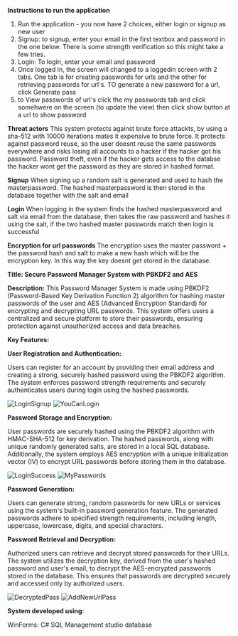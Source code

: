 **Instructions to run the application**
1. Run the application - you now have 2 choices, either login or signup as new user
2. Signup: to signup, enter your email in the first textbox and password in the one below. There is some strength verification so this might take a few tries.
3. Login: To login, enter your email and password
4. Once logged in, the screen will changed to a loggedin screen with 2 tabs. One tab is for creating passwords for urls and the other for retrieving passwords for url's. TO generate a new password for a url, click Generate pass
5. to View passwords of url's click the my passwords tab and click somehwere on the screen (to update the view) then click show button at a url to show password

**Threat actors**
This system protects against brute force attackts, by using a sha-512 with 10000 iterations mates it expensive to brute force. 
It protects against password reuse, so the user doesnt reuse the same passwords everywhere and risks losing all accounts to a hacker if the hacker got his password.
Password theft, even if the hacker gets access to the databse the hacker wont get the password as they are stored in hashed format.

**Signup**
When signing up a random salt is generated and used to hash the masterpassword.
The hashed masterpassword is then stored in the database together with the salt and email

**Login**
When logging in the system finds the hashed masterpassword and salt via email from the database, then takes the raw password and hashes it using the salt, if the two hashed master passwords match then login is successful

**Encryption for url passwords**
The encryption uses the master password + the password hash and salt to make a new hash which will be the encryption key. In this way the key doesnt get stored in the database.


**Title: Secure Password Manager System with PBKDF2 and AES**

**Description:**
This Password Manager System is made using PBKDF2 (Password-Based Key Derivation Function 2) algorithm for hashing master passwords of the user and AES (Advanced Encryption Standard) for encrypting and decrypting URL passwords. 
This system offers users a centralized and secure platform to store their passwords, ensuring protection against unauthorized access and data breaches.

**Key Features:**

**User Registration and Authentication:**

Users can register for an account by providing their email address and creating a strong, securely hashed password using the PBKDF2 algorithm. 
The system enforces password strength requirements and securely authenticates users during login using the hashed passwords. 

![LoginSignup](https://github.com/narerv01/PasswordManager/assets/143809276/0feed548-db57-40c3-a98c-9b50abe071b5)
![YouCanLogin](https://github.com/narerv01/PasswordManager/assets/143809276/f8f88eb0-adc7-4fc1-ad03-534972a47be4)
 
**Password Storage and Encryption:**

User passwords are securely hashed using the PBKDF2 algorithm with HMAC-SHA-512 for key derivation.
The hashed passwords, along with unique randomly generated salts, are stored in a local SQL database. 
Additionally, the system employs AES encryption with a unique initialization vector (IV) to encrypt URL passwords before storing them in the database.

![LoginSuccess](https://github.com/narerv01/PasswordManager/assets/143809276/42c61edf-c905-4c8c-bcbc-60e6bad0cfb2)
![MyPasswords](https://github.com/narerv01/PasswordManager/assets/143809276/a58e237f-14d4-4f4d-9a07-b3df68add678)

**Password Generation:**

Users can generate strong, random passwords for new URLs or services using the system's built-in password generation feature. 
The generated passwords adhere to specified strength requirements, including length, uppercase, lowercase, digits, and special characters.

**Password Retrieval and Decryption:**

Authorized users can retrieve and decrypt stored passwords for their URLs. 
The system utilizes the decryption key, derived from the user's hashed password and user's email, to decrypt the AES-encrypted passwords stored in the database. 
This ensures that passwords are decrypted securely and accessed only by authorized users.

![DecryptedPass](https://github.com/narerv01/PasswordManager/assets/143809276/dd4217d8-eb9e-4ee6-af4c-f57fecdc15a8)
![AddNewUrlPass](https://github.com/narerv01/PasswordManager/assets/143809276/2f91e18e-169b-4c6b-8336-60e01f764563)

**System developed using:**

WinForms: C#
SQL Management studio database  






